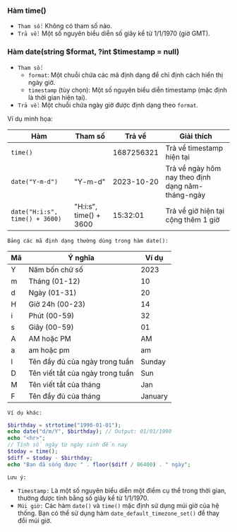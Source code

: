 ### Hàm time()
- `Tham số:` Không có tham số nào.
- `Trả về:` Một số nguyên biểu diễn số giây kể từ 1/1/1970 (giờ GMT).

### Hàm date(string $format, ?int $timestamp = null)
- `Tham số:`
    - `format`: Một chuỗi chứa các mã định dạng để chỉ định cách hiển thị ngày giờ.
    - `timestamp` (tùy chọn): Một số nguyên biểu diễn timestamp (mặc định là thời gian hiện tại).
- `Trả về:` Một chuỗi chứa ngày giờ được định dạng theo `format`.

Ví dụ minh họa:

| Hàm | Tham số | Trả về | Giải thích |
|---|---|---|---|
| `time()` |  | 1687256321 | Trả về timestamp hiện tại |
| `date("Y-m-d")` | "Y-m-d" | 2023-10-20 | Trả về ngày hôm nay theo định dạng năm-tháng-ngày |
| `date("H:i:s", time() + 3600)` | "H:i:s", time() + 3600 | 15:32:01 | Trả về giờ hiện tại cộng thêm 1 giờ |

`Bảng các mã định dạng thường dùng trong hàm date():`

| Mã | Ý nghĩa | Ví dụ |
|---|---|---|
| Y | Năm bốn chữ số | 2023 |
| m | Tháng (01-12) | 10 |
| d | Ngày (01-31) | 20 |
| H | Giờ 24h (00-23) | 14 |
| i | Phút (00-59) | 32 |
| s | Giây (00-59) | 01 |
| A | AM hoặc PM | AM |
| a | am hoặc pm | am |
| l | Tên đầy đủ của ngày trong tuần | Sunday |
| D | Tên viết tắt của ngày trong tuần | Sun |
| M | Tên viết tắt của tháng | Jan |
| F | Tên đầy đủ của tháng | January |

`Ví dụ khác:`

```php
$birthday = strtotime("1990-01-01");
echo date("d/m/Y", $birthday); // Output: 01/01/1990
echo "<hr>";
// Tính số ngày từ ngày sinh đến nay
$today = time();
$diff = $today - $birthday;
echo "Bạn đã sống được " . floor($diff / 86400) . " ngày";
```

`Lưu ý:`

- `Timestamp:` Là một số nguyên biểu diễn một điểm cụ thể trong thời gian, thường được tính bằng số giây kể từ 1/1/1970.
- `Múi giờ:` Các hàm `date()` và `time()` mặc định sử dụng múi giờ của hệ thống. Bạn có thể sử dụng hàm `date_default_timezone_set()` để thay đổi múi giờ.
